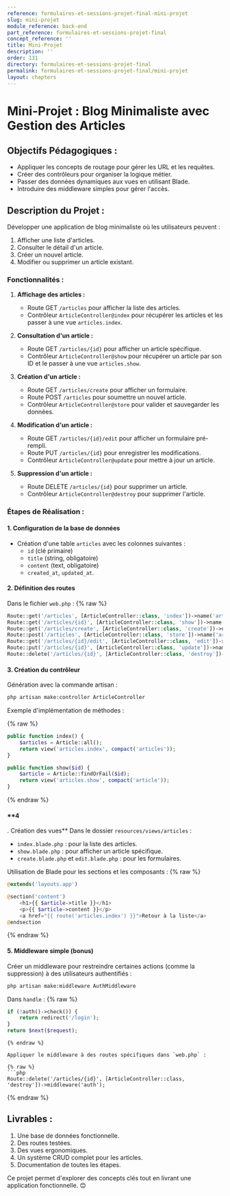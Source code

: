 ```yaml
---
reference: formulaires-et-sessions-projet-final-mini-projet
slug: mini-projet
module_reference: back-end
part_reference: formulaires-et-sessions-projet-final
concept_reference: ''
title: Mini-Projet
description: ''
order: 131
directory: formulaires-et-sessions-projet-final
permalink: formulaires-et-sessions-projet-final/mini-projet
layout: chapters
---
```



# **Mini-Projet : Blog Minimaliste avec Gestion des Articles**

## **Objectifs Pédagogiques :**
- Appliquer les concepts de routage pour gérer les URL et les requêtes.
- Créer des contrôleurs pour organiser la logique métier.
- Passer des données dynamiques aux vues en utilisant Blade.
- Introduire des middleware simples pour gérer l'accès.


## **Description du Projet :**
Développer une application de blog minimaliste où les utilisateurs peuvent : 
1. Afficher une liste d'articles.
2. Consulter le détail d'un article.
3. Créer un nouvel article.
4. Modifier ou supprimer un article existant.

### **Fonctionnalités :**
1. **Affichage des articles :**
   - Route GET `/articles` pour afficher la liste des articles.
   - Contrôleur `ArticleController@index` pour récupérer les articles et les passer à une vue `articles.index`.

2. **Consultation d'un article :**
   - Route GET `/articles/{id}` pour afficher un article spécifique.
   - Contrôleur `ArticleController@show` pour récupérer un article par son ID et le passer à une vue `articles.show`.

3. **Création d'un article :**
   - Route GET `/articles/create` pour afficher un formulaire.
   - Route POST `/articles` pour soumettre un nouvel article.
   - Contrôleur `ArticleController@store` pour valider et sauvegarder les données.

4. **Modification d'un article :**
   - Route GET `/articles/{id}/edit` pour afficher un formulaire pré-rempli.
   - Route PUT `/articles/{id}` pour enregistrer les modifications.
   - Contrôleur `ArticleController@update` pour mettre à jour un article.

5. **Suppression d'un article :**
   - Route DELETE `/articles/{id}` pour supprimer un article.
   - Contrôleur `ArticleController@destroy` pour supprimer l'article.


### **Étapes de Réalisation :**

#### **1. Configuration de la base de données**
- Création d'une table `articles` avec les colonnes suivantes : 
  - `id` (clé primaire)
  - `title` (string, obligatoire)
  - `content` (text, obligatoire)
  - `created_at`, `updated_at`.

#### **2. Définition des routes**
Dans le fichier `web.php` :
{% raw %}
```php
Route::get('/articles', [ArticleController::class, 'index'])->name('articles.index');
Route::get('/articles/{id}', [ArticleController::class, 'show'])->name('articles.show');
Route::get('/articles/create', [ArticleController::class, 'create'])->name('articles.create');
Route::post('/articles', [ArticleController::class, 'store'])->name('articles.store');
Route::get('/articles/{id}/edit', [ArticleController::class, 'edit'])->name('articles.edit');
Route::put('/articles/{id}', [ArticleController::class, 'update'])->name('articles.update');
Route::delete('/articles/{id}', [ArticleController::class, 'destroy'])->name('articles.destroy');
```

#### **3. Création du contrôleur**
Génération avec la commande artisan :
```bash
php artisan make:controller ArticleController
```

Exemple d'implémentation de méthodes :


{% raw %}
```php
public function index() {
    $articles = Article::all();
    return view('articles.index', compact('articles'));
}

public function show($id) {
    $article = Article::findOrFail($id);
    return view('articles.show', compact('article'));
}

```
{% endraw %}


#### **4
. Création des vues**
Dans le dossier `resources/views/articles` :
- `index.blade.php` : pour la liste des articles.
- `show.blade.php` : pour afficher un article spécifique.
- `create.blade.php` et `edit.blade.php` : pour les formulaires.

Utilisation de Blade pour les sections et les composants :
{% raw %}
```php
@extends('layouts.app')

@section('content')
    <h1>{{ $article->title }}</h1>
    <p>{{ $article->content }}</p>
    <a href="{{ route('articles.index') }}">Retour à la liste</a>
@endsection
```
{% endraw %}

#### **5. Middleware simple (bonus)**
Créer un middleware pour restreindre certaines actions (comme la suppression) à des utilisateurs authentifiés :
```bash
php artisan make:middleware AuthMiddleware
```

Dans `handle` :
{% raw %}
```php
if (!auth()->check()) {
    return redirect('/login');
}
return $next($request);
```
```
{% endraw %}

Appliquer le middleware à des routes spécifiques dans `web.php` :

{% raw %}
```php
Route::delete('/articles/{id}', [ArticleController::class, 'destroy'])->middleware('auth');
```
{% endraw %}

## **Livrables :**
1. Une base de données fonctionnelle.
2. Des routes testées.
3. Des vues ergonomiques.
4. Un système CRUD complet pour les articles.
5. Documentation de toutes les étapes.


Ce projet permet d'explorer des concepts clés tout en livrant une application fonctionnelle. 😊